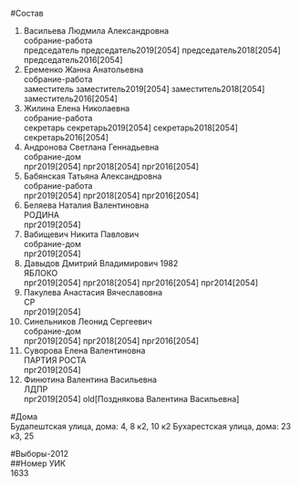 #Состав  
1. Васильева Людмила Александровна  
    собрание-работа  
    председатель председатель2019[2054] председатель2018[2054] председатель2016[2054]  
2. Еременко Жанна Анатольевна  
    собрание-работа  
    заместитель заместитель2019[2054] заместитель2018[2054] заместитель2016[2054]  
3. Жилина Елена Николаевна  
    собрание-работа  
    секретарь секретарь2019[2054] секретарь2018[2054] секретарь2016[2054]  
4. Андронова Светлана Геннадьевна  
    собрание-дом  
    прг2019[2054] прг2018[2054] прг2016[2054]  
5. Бабянская Татьяна Александровна  
    собрание-работа  
    прг2019[2054] прг2018[2054] прг2016[2054]  
6. Беляева Наталия Валентиновна  
    РОДИНА  
    прг2019[2054]  
7. Вабищевич Никита Павлович  
    собрание-дом  
    прг2019[2054]  
8. Давыдов Дмитрий Владимирович 1982  
    ЯБЛОКО  
    прг2019[2054] прг2018[2054] прг2016[2054] прг2014[2054]  
9. Пакулева Анастасия Вячеславовна  
    СР  
    прг2019[2054]  
10. Синельников Леонид Сергеевич  
    собрание-дом  
    прг2019[2054] прг2018[2054] прг2016[2054]  
11. Суворова Елена Валентиновна  
    ПАРТИЯ РОСТА  
    прг2019[2054]  
12. Финютина Валентина Васильевна  
    ЛДПР  
    прг2019[2054] old[Позднякова Валентина Васильевна]  
  
#Дома  
Будапештская улица, дома: 4, 8 к2, 10 к2 Бухарестская улица, дома: 23 к3, 25  
  
#Выборы-2012  
##Номер УИК  
1633  
